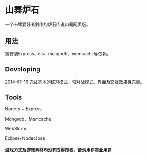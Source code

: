 

# 山寨炉石
一个卡牌爱好者制作的炉石传说山寨网页版。


## 用法
需安装Express、ejs、mongodb、memcache等依赖。


## Developing
2014-07-16 完成基本的练习模式，和对战模式。界面及交互效果待完善。


## Tools
Node.js + Express

Mongodb、Memcache

WebStorm

Eclipse+Nodeclipse

#### 游戏方式及游戏素材均没有取得授权，请勿用作商业用途

